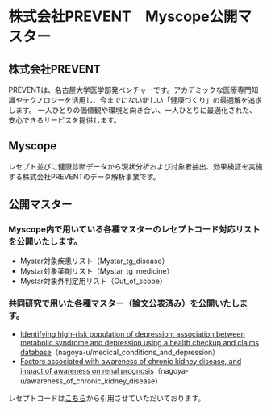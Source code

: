 # 株式会社PREVENT　Myscope公開マスター

## 株式会社PREVENT
PREVENTは、名古屋大学医学部発ベンチャーです。アカデミックな医療専門知識やテクノロジーを活用し、今までにない新しい「健康づくり」の最適解を追求します。
一人ひとりの価値観や環境と向き合い、一人ひとりに最適化された、安心できるサービスを提供します。

## Myscope
レセプト並びに健康診断データから現状分析および対象者抽出、効果検証を実施する株式会社PREVENTのデータ解析事業です。

## 公開マスター
### Myscope内で用いている各種マスターのレセプトコード対応リストを公開いたします。
* Mystar対象疾患リスト（Mystar_tg_disease）
* Mystar対象薬剤リスト（Mystar_tg_medicine）
* Mystar対象外判定用リスト（Out_of_scope）

### 共同研究で用いた各種マスター（論文公表済み）を公開いたします。
* [Identifying high-risk population of depression: association between metabolic syndrome and depression using a health checkup and claims database](https://www.nature.com/articles/s41598-022-22048-9)（nagoya-u/medical_conditions_and_depression）
* [Factors associated with awareness of chronic kidney disease, and impact of awareness on renal prognosis](https://link.springer.com/article/10.1007/s10157-024-02605-4)（nagoya-u/awareness_of_chronic_kidney_disease）

レセプトコードは[こちら](https://www.ssk.or.jp/seikyushiharai/tensuhyo/kihonmasta/index.html)から引用させていただいております。

